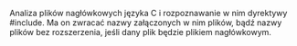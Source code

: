 Analiza plików nagłówkowych języka C i rozpoznawanie w nim dyrektywy #include. Ma on zwracać nazwy załączonych w nim plików, bądź nazwy plików bez rozszerzenia, jeśli dany plik będzie plikiem nagłówkowym.
